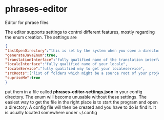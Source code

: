 # phrases-editor
Editor for phrase files

The editor supports settings to control different features, mostly regarding the enum creation. The settings are

```json
{
"lastOpenDirectory":"this is set by the system when you open a directory",
"generateJavaEnum":true,
"translationInterface":"fully qualified name of the translation interface",
"localeInterface":"fully qualified name of your locale",
"localeService":"fully qualified way to get your localeservice",
"srcRoots":["list of folders which might be a source root of your project","usually something like src"],
"supriseMe":true
}
```

put them in a file called **phrases-editor-settings.json** in your config directory. The enum will become unusable without these settings. The easiest way to get the file in the right place is to start the program and open a directory. A config file will then be created and you have to do is find it. It is usually located somewhere under ~/.config
